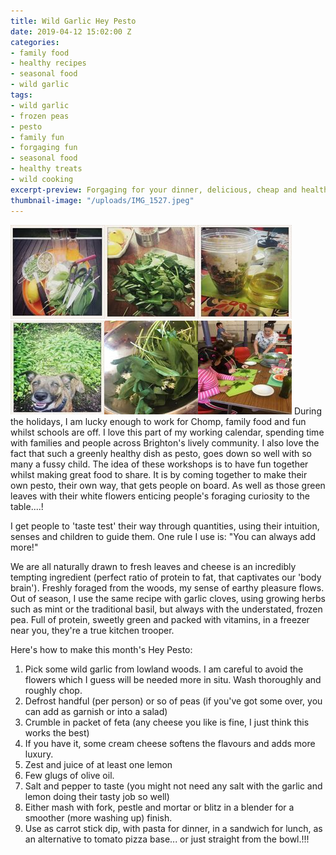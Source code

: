 ```yaml
---
title: Wild Garlic Hey Pesto
date: 2019-04-12 15:02:00 Z
categories:
- family food
- healthy recipes
- seasonal food
- wild garlic
tags:
- wild garlic
- frozen peas
- pesto
- family fun
- forgaging fun
- seasonal food
- healthy treats
- wild cooking
excerpt-preview: Forgaging for your dinner, delicious, cheap and healthy too!
thumbnail-image: "/uploads/IMG_1527.jpeg"
---
```


![IMG_1527.jpeg](/uploads/IMG_1527.jpeg)![IMG_1692.jpeg](/uploads/IMG_1692.jpeg)![IMG_1541.jpeg](/uploads/IMG_1541.jpeg)![IMG_1524.jpeg](/uploads/IMG_1524.jpeg)![IMG_1704 copy.jpeg](/uploads/IMG_1704%20copy.jpeg)![IMG_1581-d21b7e.jpeg](/uploads/IMG_1581-d21b7e.jpeg)
During the holidays, I am lucky enough to work for Chomp, family food and fun whilst schools are off.  I love this part of my working calendar, spending time with families and people across Brighton's lively community. I also love the fact that such a greenly healthy dish as pesto, goes down so well with so many a fussy child.  The idea of these workshops is to have fun together whilst making great food to share.  It is by coming together to make their own pesto, their own way, that gets people on board.  As well as those green leaves with their white flowers enticing people's foraging curiosity to the table....!

I get people to 'taste test' their way through quantities, using their intuition, senses and children to guide them.  One rule I use is: "You can always add more!"

We are all naturally drawn to fresh leaves and cheese is an incredibly tempting ingredient (perfect ratio of protein to fat, that captivates our 'body brain'). Freshly foraged from the woods, my sense of earthy pleasure flows.  Out of season, I use the same recipe with garlic cloves, using growing herbs such as mint or the traditional basil, but always with the understated, frozen pea.  Full of protein, sweetly green and packed with vitamins, in a freezer near you, they're a true kitchen trooper.

Here's how to make this month's Hey Pesto:

1.  Pick some wild garlic from lowland woods. I am careful to avoid the flowers which I guess will be needed more in situ. Wash thoroughly and roughly chop.
2. Defrost handful (per person) or so of peas (if you've got some over, you can add as garnish or into a salad)
3.  Crumble in packet of feta (any cheese you like is fine, I just think this works the best)
4. If you have it, some cream cheese softens the flavours and adds more luxury.
5. Zest and juice of at least one lemon
6. Few glugs of olive oil.
7. Salt and pepper to taste (you might not need any salt with the garlic and lemon doing their tasty job so well)
8. Either mash with fork, pestle and mortar or blitz in a blender for a smoother (more washing up) finish.
9. Use as carrot stick dip, with pasta for dinner, in a sandwich for lunch, as an alternative to tomato pizza base... or just straight from the bowl.!!!